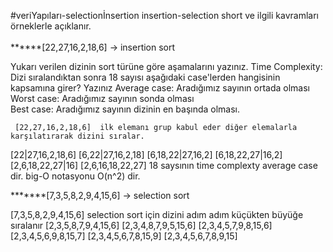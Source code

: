 #veriYapıları-selectionİnsertion 
insertion-selection short ve ilgili kavramları örneklerle açıklanır.<br>
<br>
******[22,27,16,2,18,6] -> insertion sort

Yukarı verilen dizinin sort türüne göre aşamalarını yazınız.
Time Complexity: Dizi sıralandıktan sonra 18 sayısı aşağıdaki case'lerden hangisinin kapsamına girer? Yazınız
Average case: Aradığımız sayının ortada olması <br>
Worst case: Aradığımız sayının sonda olması <br>
Best case: Aradığımız sayının dizinin en başında olması. <br>

     [22,27,16,2,18,6]  ilk elemanı grup kabul eder diğer elemalarla karşılatırarak dizini sıralar. 
 [22|27,16,2,18,6]
 [6,22|27,16,2,18]
 [6,18,22|27,16,2]
 [6,18,22,27|16,2]
 [2,6,18,22,27|16]
 [2,6,16,18,22,27]
18 saysının time complexty average case dir.
big-O notasyonu O(n^2) dir.


*******[7,3,5,8,2,9,4,15,6] -> selection sort

[7,3,5,8,2,9,4,15,6] selection sort için dizini adım adım küçükten büyüğe sıralanır
[2,3,5,8,7,9,4,15,6] 
[2,3,4,8,7,9,5,15,6] 
[2,3,4,5,7,9,8,15,6] 
[2,3,4,5,6,9,8,15,7] 
[2,3,4,5,6,7,8,15,9]
[2,3,4,5,6,7,8,9,15] 














